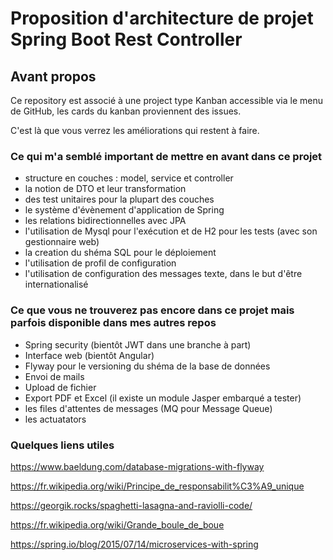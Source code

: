 
# Proposition d'architecture de projet Spring Boot Rest Controller

## Avant propos

Ce repository est associé à une project type Kanban accessible via le menu de GitHub, les cards du kanban proviennent des issues.

C'est là que vous verrez les améliorations qui restent à faire.

### Ce qui m'a semblé important de mettre en avant dans ce projet
* structure en couches : model, service et controller
* la notion de DTO et leur transformation
* des test unitaires pour la plupart des couches
* le système d'évènement d'application de Spring
* les relations bidirectionnelles avec JPA
* l'utilisation de Mysql pour l'exécution et de H2 pour les tests (avec son gestionnaire web)
* la creation du shéma SQL pour le déploiement
* l'utilisation de profil de configuration
* l'utilisation de configuration des messages texte, dans le but d'être internationalisé

### Ce que vous ne trouverez pas encore dans ce projet mais parfois disponible dans mes autres repos 
* Spring security (bientôt JWT dans une branche à part)
* Interface web (bientôt Angular)
* Flyway pour le versioning du shéma de la base de données
* Envoi de mails
* Upload de fichier
* Export PDF et Excel (il existe un module Jasper embarqué a tester)
* les files d'attentes de messages (MQ pour Message Queue)
* les actuatators

### Quelques liens utiles

https://www.baeldung.com/database-migrations-with-flyway

https://fr.wikipedia.org/wiki/Principe_de_responsabilit%C3%A9_unique

https://georgik.rocks/spaghetti-lasagna-and-raviolli-code/

https://fr.wikipedia.org/wiki/Grande_boule_de_boue

https://spring.io/blog/2015/07/14/microservices-with-spring
